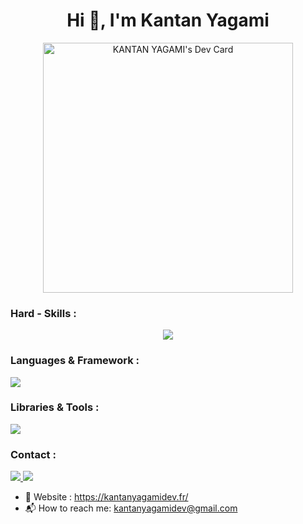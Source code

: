 <h1 align="center">Hi 👋, I'm Kantan Yagami</h1>




<p align="center" ><a href="https://app.daily.dev/KANTANDEV"><img src="https://api.daily.dev/devcards/7fbecf1871794289aea4848aa71d2351.png?r=suw" width="400" alt="KANTAN YAGAMI's Dev Card"/></a> </p>
 

<h3 align="left">Hard - Skills :</h3>
<p align="center">
  <a href="https://skillicons.dev">
    <img src="https://skillicons.dev/icons?i=devto,ai" />
  </a>
</p>


<h3 align="left">Languages & Framework :</h3>
<p align="left">
  <a href="https://skillicons.dev">
    <img src="https://skillicons.dev/icons?i=html,css,sass,js,ts,py,react" />
  </a>
</p>




<h3 align="left">Libraries & Tools :</h3>
<p align="left">
  <a href="https://skillicons.dev">
    <img src="https://skillicons.dev/icons?i=redux,express,pytorch,materialui,tailwind" />
  </a>
</p>



<h3 align="left">Contact :</h3>
<p align="left">
  <a href="https://skillicons.dev">
    <img src="https://skillicons.dev/icons?i=linkedin" />
   <img src='https://img.shields.io/badge/Website-https%3A%2F%2Fkantanyagamidev.fr%2F-blue' />
  </a>
</p>




- 📧  Website : https://kantanyagamidev.fr/
- 📬 How to reach me: kantanyagamidev@gmail.com
